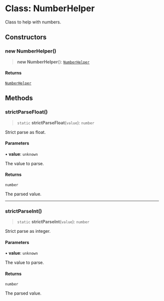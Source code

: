# Class: NumberHelper

Class to help with numbers.

## Constructors

### new NumberHelper()

> **new NumberHelper**(): [`NumberHelper`](NumberHelper.md)

#### Returns

[`NumberHelper`](NumberHelper.md)

## Methods

### strictParseFloat()

> `static` **strictParseFloat**(`value`): `number`

Strict parse as float.

#### Parameters

• **value**: `unknown`

The value to parse.

#### Returns

`number`

The parsed value.

***

### strictParseInt()

> `static` **strictParseInt**(`value`): `number`

Strict parse as integer.

#### Parameters

• **value**: `unknown`

The value to parse.

#### Returns

`number`

The parsed value.
